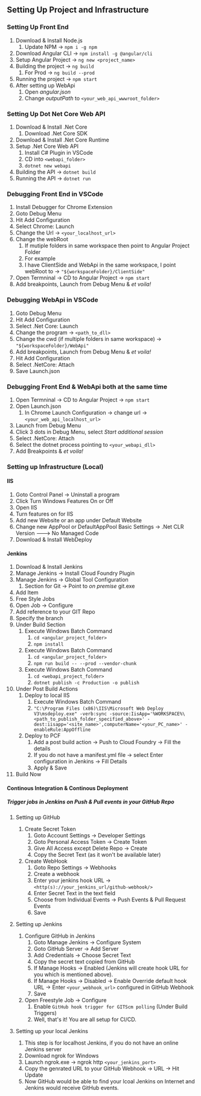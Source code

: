 ## Setting Up Project and Infrastructure

### Setting Up Front End

1. Download & Install Node.js
   1. Update NPM -> `npm i -g npm`
1. Download Angular CLI -> `npm install -g @angular/cli`
1. Setup Angular Project -> `ng new <project_name>`
1. Building the project -> `ng build`
   1. For Prod -> `ng build --prod`
1. Running the project -> `npm start`
1. After setting up WebApi
   1. Open _angular.json_
   1. Change _outputPath_ to `<your_web_api_wwwroot_folder>`

### Setting Up Dot Net Core Web API

1. Download & Install .Net Core
   1. Download .Net Core SDK
2. Download & Install .Net Core Runtime
3. Setup .Net Core Web API
   1. Install C# Plugin in VSCode
   2. CD into `<webapi_folder>`
   3. `dotnet new webapi`
4. Building the API -> `dotnet build`
5. Running the API -> `dotnet run`

### Debugging Front End in VSCode

1. Install Debugger for Chrome Extension
2. Goto Debug Menu
3. Hit Add Configuration
4. Select Chrome: Launch
5. Change the Url -> `<your_localhost_url>`
6. Change the webRoot
   1. If mutiple folders in same workspace then point to Angular Project Folder
   2. For example
   3. I have ClientSide and WebApi in the same workspace, I point webRoot to -> `"${workspaceFolder}/ClientSide"`
7. Open Termninal -> CD to Angular Project -> `npm start`
8. Add breakpoints, Launch from Debug Menu & _et voila!_

### Debugging WebApi in VSCode

1. Goto Debug Menu
2. Hit Add Configuration
3. Select .Net Core: Launch
4. Change the program -> `<path_to_dll>`
5. Change the cwd (if multiple folders in same workspace) -> `"${workspaceFolder}/WebApi"`
6. Add breakpoints, Launch from Debug Menu & _et voila!_
7. Hit Add Configuration
8. Select .NetCore: Attach
9. Save Launch.json

### Debugging Front End & WebApi both at the same time

1. Open Termninal -> CD to Angular Project -> `npm start`
2. Open Launch.json
   1. In Chrome Launch Configuration -> change url -> `<your_web_api_localhost_url>`
3. Launch from Debug Menu
4. Click 3 dots in Debug Menu, select _Start additional session_
5. Select .NetCore: Attach
6. Select the dotnet process pointing to `<your_webapi_dll>`
7. Add Breakpoints & _et voila!_

### Setting up Infrastructure (Local)

#### IIS

1. Goto Control Panel -> Uninstall a program
2. Click Turn Windows Features On or Off
3. Open IIS
4. Turn features on for IIS
5. Add new Website or an app under Default Website
6. Change new AppPool or DefaultAppPool Basic Settings -> .Net CLR Version ---> No Managed Code
7. Download & Install WebDeploy

#### Jenkins

1. Download & Install Jenkins
2. Manage Jenkins -> Install Cloud Foundry Plugin
3. Manage Jenkins -> Global Tool Configuration
   1. Section for Git -> Point to _on premise_ git.exe
4. Add Item
5. Free Style Jobs
6. Open Job -> Configure
7. Add reference to your GIT Repo
8. Specify the branch
9. Under Build Section
   1. Execute Windows Batch Command
      1. `cd <angular_project_folder>`
      2. `npm install`
   2. Execute Windows Batch Command
      1. `cd <angular_project_folder>`
      2. `npm run build -- --prod --vendor-chunk`
   3. Execute Windows Batch Command
      1. `cd <webapi_project_folder>`
      2. `dotnet publish -c Production -o publish`
10. Under Post Build Actions
    1. Deploy to local IIS
       1. Execute Windows Batch Command
       2. `"C:\Program Files (x86)\IIS\Microsoft Web Deploy V3\msdeploy.exe" -verb:sync -source:IisApp='%WORKSPACE%\<path_to_publish_folder_specified_above>' -dest:iisapp='<site_name>',computerName='<your_PC_name>' -enableRule:AppOffline`
    2. Deploy to PCF
       1. Add a post build action -> Push to Cloud Foundry -> Fill the details
       2. If you do not have a manifest.yml file -> select Enter configuration in Jenkins -> Fill Details
       3. Apply & Save
11. Build Now

#### Continous Integration & Continous Deployment

##### Trigger jobs in Jenkins on Push & Pull events in your GitHub Repo

1. Setting up GitHub

   1. Create Secret Token
      1. Goto Account Settings -> Developer Settings
      2. Goto Personal Access Token -> Create Token
      3. Give All Access except Delete Repo -> Create
      4. Copy the Secret Text (as it won't be available later)
   2. Create WebHook
      1. Goto Repo Settings -> Webhooks
      2. Create a webhook
      3. Enter your jenkins hook URL -> `<http(s)://your_jenkins_url/github-webhook/>`
      4. Enter Secret Text in the text field
      5. Choose from Individual Events -> Push Events & Pull Request Events
      6. Save

2. Setting up Jenkins

   1. Configure GitHub in Jenkins
      1. Goto Manage Jenkins -> Configure System
      2. Goto GitHub Server -> Add Server
      3. Add Credentials -> Choose Secret Text
      4. Copy the secret text copied from GitHub
      5. If Manage Hooks -> Enabled (Jenkins will create hook URL for you which is mentioned above).
      6. If Manage Hooks -> Disabled -> Enable Override default hook URL -> Enter `<your_webhook_url>` configured in GitHub Webhook
      7. Save
   2. Open Freestyle Job -> Configure
      1. Enable `GitHub hook trigger for GITScm polling` (Under Build Triggers)
      2. Well, that's it! You are all setup for CI/CD.

3. Setting up your local Jenkins

   1. This step is for localhost Jenkins, if you do not have an online Jenkins server
   2. Download ngrok for Windows
   3. Launch ngrok.exe -> ngrok http `<your_jenkins_port>`
   4. Copy the genrated URL to your GitHub Webhook -> URL -> Hit Update
   5. Now GitHub would be able to find your lcoal Jenkins on Internet and Jenkins would receive GitHub events.
